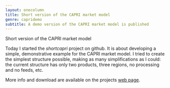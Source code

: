 ```yaml
---
layout: onecolumn
title: Short version of the CAPRI market model
genre: capridemo
subtitle: A demo version of the CAPRI market model is published
---
```



Short version of the CAPRI market model


Today I started the _shortcapri_ project on github. It is about developing a simple, demonstrative 
example for the CAPRI market model. I tried to create the simplest structure possible, making as many simplifications as I could: the current structure has only two products, three regions, no processing and no feeds, etc. 

More info and download are available on the projects [web page](http://trialsolution.github.com/shortcapri/).

